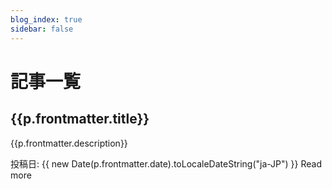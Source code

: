 ```yaml
---
blog_index: true
sidebar: false
---
```


<script setup>
import { data as posts } from './posts.data.js'

const sorted_posts = posts.sort((a,b) => new Date(b.frontmatter.date) - new Date(a.frontmatter.date));
</script>

# 記事一覧

<!-- -> [カテゴリから探す](/post/search/by-category.html)
-> [タグから探す](/post/search/by-tag.html) -->

<div v-for="p in sorted_posts">
    <a :href="p.url"><h2>{{p.frontmatter.title}}</h2></a>
    {{p.frontmatter.description}}
    <p>投稿日: {{ new Date(p.frontmatter.date).toLocaleDateString("ja-JP") }} <a :href="p.url">Read more</a></p>
</div>